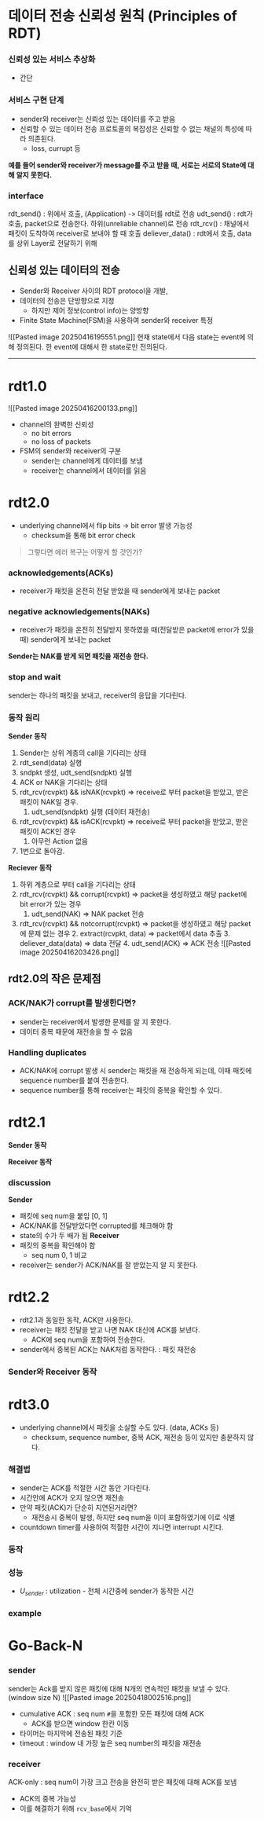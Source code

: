 # 데이터 전송 신뢰성 원칙 (Principles of RDT)
### 신뢰성 있는 서비스 추상화
- 간단

### 서비스 구현 단계
- sender와 receiver는 신뢰성 있는 데이터를 주고 받음
- 신뢰할 수 있는 데이터 전송 프로토콜의 복잡성은 신뢰할 수 없는 채널의 특성에 따라 의존된다.
	- loss, currupt 등

**예를 들어 sender와 receiver가 message를 주고 받을 때, 서로는 서로의 State에 대해 알지 못한다.**

### interface
rdt_send() : 위에서 호출, (Application) -> 데이터를 rdt로 전송
udt_send() : rdt가 호출, packet으로 전송한다. 하위(unreliable channel)로 전송
rdt_rcv() : 채널에서 패킷이 도착하여 receiver로 보내야 할 때 호출
deliever_data() : rdt에서 호출, data를 상위 Layer로 전달하기 위해

## 신뢰성 있는 데이터의 전송
- Sender와 Receiver 사이의 RDT protocol을 개발,
- 데이터의 전송은 단방향으로 지정
	- 하지만 제어 정보(control info)는 양방향
- Finite State Machine(FSM)을 사용하여 sender와 receiver 특정

![[Pasted image 20250416195551.png]]
현재 state에서 다음 state는 event에 의해 정의된다.
한 event에 대해서 한 state로만 전의된다.

---
# rdt1.0
![[Pasted image 20250416200133.png]]
- channel의 완벽한 신뢰성
	- no bit errors
	- no loss of packets
- FSM의 sender와 receiver의 구분
	- sender는 channel에게 데이터를 보냄
	- receiver는 channel에서 데이터를 읽음



# rdt2.0
- underlying channel에서 flip bits -> bit error 발생 가능성
	- checksum을 통해 bit error check
>그렇다면 에러 복구는 어떻게 할 것인가?

### acknowledgements(ACKs)
- receiver가 패킷을 온전히 전달 받았을 때 sender에게 보내는 packet
### negative acknowledgements(NAKs)
- receiver가 패킷을 온전히 전달받지 못하였을 때(전달받은 packet에 error가 있을 때) sender에게 보내는 packet

**Sender는 NAK를 받게 되면 패킷을 재전송 한다.**

### stop and wait
sender는 하나의 패킷을 보내고, receiver의 응답을 기다린다.

### 동작 원리
**Sender 동작**
1. Sender는 상위 계층의 call을 기다리는 상태
2. rdt_send(data) 실행
3. sndpkt 생성, udt_send(sndpkt) 실행
4. ACK or NAK을 기다리는 상태
5. rdt_rcv(rcvpkt) && isNAK(rcvpkt)  => receive로 부터 packet을 받았고, 받은 패킷이 NAK일 경우.
	1. udt_send(sndpkt) 실행 (데이터 재전송)
6. rdt_rcv(rcvpkt) && isACK(rcvpkt) => receive로 부터 packet을 받았고, 받은 패킷이 ACK인 경우
	1. 아무런 Action 없음
7. 1번으로 돌아감.

**Reciever 동작**
1. 하위 계층으로 부터 call을 기다리는 상태
2. rdt_rcv(rcvpkt) && corrupt(rcvpkt) => packet을 생성하였고 해당 packet에 bit error가 있는 경우
	1. udt_send(NAK) => NAK packet 전송
3. rdt_rcv(rcvpkt) && notcorrupt(rcvpkt) => packet을 생성하였고 해당 packet에 문제 없는 경우
	2. extract(rcvpkt, data) => packet에서 data 추출
	3. deliever_data(data) => data 전달
	4. udt_send(ACK) => ACK 전송
![[Pasted image 20250416203426.png]]

## rdt2.0의 작은 문제점
### ACK/NAK가 corrupt를 발생한다면?
- sender는 receiver에서 발생한 문제를 알 지 못한다.
- 데이터 중복 때문에 재전송을 할 수 없음
### Handling duplicates
- ACK/NAK에 corrupt 발생 시 sender는 패킷을 재 전송하게 되는데, 이때 패킷에 sequence number를 붙여 전송한다.
- sequence number를 통해 receiver는 패킷의 중복을 확인할 수 있다.



# rdt2.1
**Sender 동작**

**Receiver 동작**

### discussion
**Sender**
- 패킷에 seq num을 붙임 [0, 1]
- ACK/NAK를 전달받았다면 corrupted를 체크해야 함
- state의 수가 두 배가 됨
**Receiver**
- 패킷의 중복을 확인해야 함
	- seq num 0, 1 비교
- receiver는 sender가 ACK/NAK를 잘 받았는지 알 지 못한다.



# rdt2.2
- rdt2.1과 동일한 동작, ACK만 사용한다.
- receiver는 패킷 전달을 받고 나면 NAK 대신에 ACK를 보낸다.
	- ACK에 seq num을 포함하여 전송한다.
- sender에서 중복된 ACK는 NAK처럼 동작한다. : 패킷 재전송

### Sender와 Receiver 동작




# rdt3.0
- underlying channel에서 패킷을 소실할 수도 있다. (data, ACKs 등)
	- checksum, sequence number, 중복 ACK, 재전송 등이 있지만 충분하지 않다.

### 해결법
- sender는 ACK를 적절한 시간 동안 기다린다.
- 시간안에 ACK가 오지 않으면 재전송
- 만약 패킷(ACK)가 단순히 지연된거라면?
	- 재전송시 중복이 발생, 하지만 seq num을 이미 포함하였기에 이로 식별
- countdown timer를 사용하여 적절한 시간이 지나면 interrupt 시킨다.

### 동작


### 성능
- $U_{sender}$ : utilization - 전체 시간중에 sender가 동작한 시간
### example



# Go-Back-N
### sender
sender는 Ack를 받지 않은 패킷에 대해 N개의 연속적인 패킷을 보낼 수 있다. (window size N) 
![[Pasted image 20250418002516.png]]
- cumulative ACK : seq num `#`을 포함한 모든 패킷에 대해 ACK
	- ACK를 받으면 window 한칸 이동
- 타이머는 마지막에 전송된 패킷 기준
- timeout : window 내 가장 높은 seq number의 패킷을 재전송

### receiver
ACK-only : seq num이 가장 크고 전송을 완전히 받은 패킷에 대해 ACK를 보냄
- ACK의 중복 가능성
- 이를 해결하기 위해 `rcv_base`에서 기억
